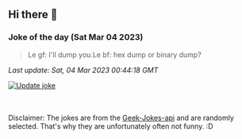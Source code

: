 ## Hi there 👋

### Joke of the day (Sat Mar 04 2023)
<!-- joke -->
>Le gf: I'll dump you.Le bf: hex dump or binary dump? 
<!-- /joke -->

*Last update: Sat, 04 Mar 2023 00:44:18 GMT*

[![Update joke](https://github.com/nclskfm/nclskfm/actions/workflows/joke.yml/badge.svg)](https://github.com/nclskfm/nclskfm/actions/workflows/joke.yml)

<br><br>
Disclaimer: The jokes are from the [Geek-Jokes-api](https://github.com/sameerkumar18/geek-joke-api) and are randomly selected. That's why they are unfortunately often not funny. :D
